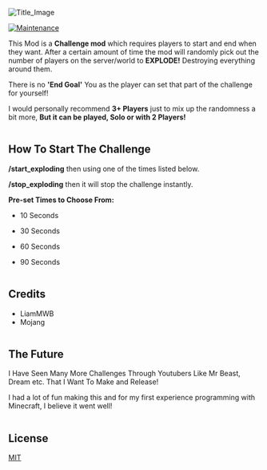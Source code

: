 ![Title_Image](https://i.imgur.com/4VX4QjO.png)



[![Maintenance](https://img.shields.io/badge/Maintained%3F-yes-green.svg)](https://GitHub.com/Naereen/StrapDown.js/graphs/commit-activity)




This Mod is a **Challenge mod** which requires players to start and end when they want. After a certain amount of time the mod will randomly pick out the number of players on the server/world to **EXPLODE!** Destroying everything around them.

There is no **'End Goal'** You as the player can set that part of the challenge for yourself! 

I would personally recommend **3+ Players** just to mix up the randomness a bit more, **But it can be played, Solo or with 2 Players!** 

```
```
    
## How To Start The Challenge

**/start_exploding** then using one of the times listed below.

**/stop_exploding** then it will stop the challenge instantly.


**Pre-set Times to Choose From:**

- 10 Seconds

- 30 Seconds

- 60 Seconds

- 90 Seconds

``` 
```

## Credits

- LiamMWB
- Mojang

```
```

## The Future
I Have Seen Many More Challenges Through Youtubers Like Mr Beast, Dream etc. That I Want To Make and Release! 


I had a lot of fun making this and for my first experience programming with Minecraft, I believe it went well! 

```
```
    
## License
[MIT](https://choosealicense.com/licenses/mit/)
